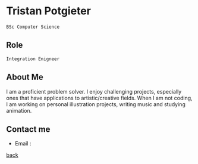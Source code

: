 # Tristan Potgieter
`BSc Computer Science`
## Role
`Integration Enigneer`
## About Me

I am a proficient problem solver. I enjoy challenging
projects, especially ones that have applications to
artistic/creative fields. When I am not coding, I am
working on personal illustration projects, writing
music and studying animation.


## Contact me
- Email : 

[back](./README.md)